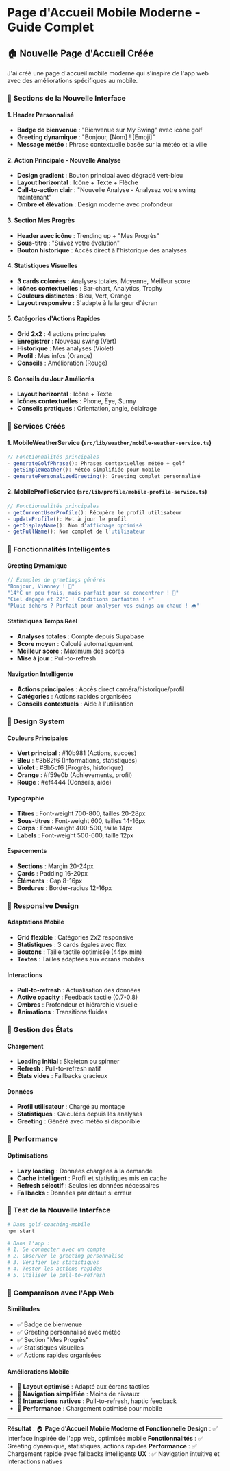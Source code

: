 # Page d'Accueil Mobile Moderne - Guide Complet

## 🏠 Nouvelle Page d'Accueil Créée

J'ai créé une page d'accueil mobile moderne qui s'inspire de l'app web avec des améliorations spécifiques au mobile.

### 🎨 Sections de la Nouvelle Interface

#### 1. **Header Personnalisé**
- **Badge de bienvenue** : "Bienvenue sur My Swing" avec icône golf
- **Greeting dynamique** : "Bonjour, [Nom] ! [Emoji]"
- **Message météo** : Phrase contextuelle basée sur la météo et la ville

#### 2. **Action Principale - Nouvelle Analyse**
- **Design gradient** : Bouton principal avec dégradé vert-bleu
- **Layout horizontal** : Icône + Texte + Flèche
- **Call-to-action clair** : "Nouvelle Analyse - Analysez votre swing maintenant"
- **Ombre et élévation** : Design moderne avec profondeur

#### 3. **Section Mes Progrès**
- **Header avec icône** : Trending up + "Mes Progrès"
- **Sous-titre** : "Suivez votre évolution"
- **Bouton historique** : Accès direct à l'historique des analyses

#### 4. **Statistiques Visuelles**
- **3 cards colorées** : Analyses totales, Moyenne, Meilleur score
- **Icônes contextuelles** : Bar-chart, Analytics, Trophy
- **Couleurs distinctes** : Bleu, Vert, Orange
- **Layout responsive** : S'adapte à la largeur d'écran

#### 5. **Catégories d'Actions Rapides**
- **Grid 2x2** : 4 actions principales
- **Enregistrer** : Nouveau swing (Vert)
- **Historique** : Mes analyses (Violet)
- **Profil** : Mes infos (Orange)
- **Conseils** : Amélioration (Rouge)

#### 6. **Conseils du Jour Améliorés**
- **Layout horizontal** : Icône + Texte
- **Icônes contextuelles** : Phone, Eye, Sunny
- **Conseils pratiques** : Orientation, angle, éclairage

### 🔧 Services Créés

#### 1. **MobileWeatherService** (`src/lib/weather/mobile-weather-service.ts`)
```typescript
// Fonctionnalités principales
- generateGolfPhrase(): Phrases contextuelles météo + golf
- getSimpleWeather(): Météo simplifiée pour mobile
- generatePersonalizedGreeting(): Greeting complet personnalisé
```

#### 2. **MobileProfileService** (`src/lib/profile/mobile-profile-service.ts`)
```typescript
// Fonctionnalités principales
- getCurrentUserProfile(): Récupère le profil utilisateur
- updateProfile(): Met à jour le profil
- getDisplayName(): Nom d'affichage optimisé
- getFullName(): Nom complet de l'utilisateur
```

### 🎯 Fonctionnalités Intelligentes

#### Greeting Dynamique
```typescript
// Exemples de greetings générés
"Bonjour, Vianney ! 👋"
"14°C un peu frais, mais parfait pour se concentrer ! 🧥"
"Ciel dégagé et 22°C ! Conditions parfaites ! ☀️"
"Pluie dehors ? Parfait pour analyser vos swings au chaud ! 🌧️"
```

#### Statistiques Temps Réel
- **Analyses totales** : Compte depuis Supabase
- **Score moyen** : Calculé automatiquement
- **Meilleur score** : Maximum des scores
- **Mise à jour** : Pull-to-refresh

#### Navigation Intelligente
- **Actions principales** : Accès direct caméra/historique/profil
- **Catégories** : Actions rapides organisées
- **Conseils contextuels** : Aide à l'utilisation

### 🎨 Design System

#### Couleurs Principales
- **Vert principal** : #10b981 (Actions, succès)
- **Bleu** : #3b82f6 (Informations, statistiques)
- **Violet** : #8b5cf6 (Progrès, historique)
- **Orange** : #f59e0b (Achievements, profil)
- **Rouge** : #ef4444 (Conseils, aide)

#### Typographie
- **Titres** : Font-weight 700-800, tailles 20-28px
- **Sous-titres** : Font-weight 600, tailles 14-16px
- **Corps** : Font-weight 400-500, taille 14px
- **Labels** : Font-weight 500-600, taille 12px

#### Espacements
- **Sections** : Margin 20-24px
- **Cards** : Padding 16-20px
- **Éléments** : Gap 8-16px
- **Bordures** : Border-radius 12-16px

### 📱 Responsive Design

#### Adaptations Mobile
- **Grid flexible** : Catégories 2x2 responsive
- **Statistiques** : 3 cards égales avec flex
- **Boutons** : Taille tactile optimisée (44px min)
- **Textes** : Tailles adaptées aux écrans mobiles

#### Interactions
- **Pull-to-refresh** : Actualisation des données
- **Active opacity** : Feedback tactile (0.7-0.8)
- **Ombres** : Profondeur et hiérarchie visuelle
- **Animations** : Transitions fluides

### 🔄 Gestion des États

#### Chargement
- **Loading initial** : Skeleton ou spinner
- **Refresh** : Pull-to-refresh natif
- **États vides** : Fallbacks gracieux

#### Données
- **Profil utilisateur** : Chargé au montage
- **Statistiques** : Calculées depuis les analyses
- **Greeting** : Généré avec météo si disponible

### 🚀 Performance

#### Optimisations
- **Lazy loading** : Données chargées à la demande
- **Cache intelligent** : Profil et statistiques mis en cache
- **Refresh sélectif** : Seules les données nécessaires
- **Fallbacks** : Données par défaut si erreur

### 🧪 Test de la Nouvelle Interface

```bash
# Dans golf-coaching-mobile
npm start

# Dans l'app :
# 1. Se connecter avec un compte
# 2. Observer le greeting personnalisé
# 3. Vérifier les statistiques
# 4. Tester les actions rapides
# 5. Utiliser le pull-to-refresh
```

### 🎯 Comparaison avec l'App Web

#### Similitudes
- ✅ Badge de bienvenue
- ✅ Greeting personnalisé avec météo
- ✅ Section "Mes Progrès"
- ✅ Statistiques visuelles
- ✅ Actions rapides organisées

#### Améliorations Mobile
- 🚀 **Layout optimisé** : Adapté aux écrans tactiles
- 🚀 **Navigation simplifiée** : Moins de niveaux
- 🚀 **Interactions natives** : Pull-to-refresh, haptic feedback
- 🚀 **Performance** : Chargement optimisé pour mobile

---

**Résultat** : 🏠 **Page d'Accueil Mobile Moderne et Fonctionnelle**
**Design** : ✅ Interface inspirée de l'app web, optimisée mobile
**Fonctionnalités** : ✅ Greeting dynamique, statistiques, actions rapides
**Performance** : ✅ Chargement rapide avec fallbacks intelligents
**UX** : ✅ Navigation intuitive et interactions natives